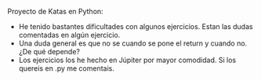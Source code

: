 Proyecto de Katas en Python:
- He tenido bastantes dificultades con algunos ejercicios. Estan las dudas comentadas en algún ejercicio.
- Una duda general es que no se cuando se pone el return y cuando no. ¿De qué depende?
- Los ejercicios los he hecho en Júpiter por mayor comodidad. Si los quereis en .py me comentais.